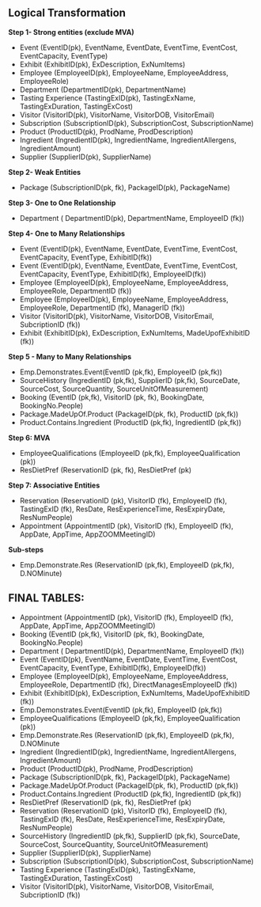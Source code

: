 ## Logical Transformation ##

**Step 1- Strong entities (exclude MVA)**
* Event (EventID(pk), EventName, EventDate, EventTime, EventCost, EventCapacity, EventType)
* Exhibit (ExhibitID(pk), ExDescription, ExNumItems)
* Employee (EmployeeID(pk), EmployeeName, EmployeeAddress, EmployeeRole)
* Department (DepartmentID(pk), DepartmentName)
* Tasting Experience (TastingExID(pk), TastingExName, TastingExDuration, TastingExCost)
* Visitor (VisitorID(pk), VisitorName, VisitorDOB, VisitorEmail)
* Subscription (SubscriptionID(pk), SubscriptionCost, SubscriptionName)
* Product (ProductID(pk), ProdName, ProdDescription)
* Ingredient (IngredientID(pk), IngredientName, IngredientAllergens, IngredientAmount)
* Supplier (SupplierID(pk), SupplierName)

**Step 2- Weak Entities**
* Package (SubscriptionID(pk, fk), PackageID(pk), PackageName)

**Step 3- One to One Relationship**
* Department ( DepartmentID(pk), DepartmentName, EmployeeID (fk))

**Step 4- One to Many Relationships**
* Event (EventID(pk), EventName, EventDate, EventTime, EventCost, EventCapacity, EventType, ExhibitID(fk))
* Event (EventID(pk), EventName, EventDate, EventTime, EventCost, EventCapacity, EventType, ExhibitID(fk), EmployeeID(fk))
* Employee (EmployeeID(pk), EmployeeName, EmployeeAddress, EmployeeRole, DepartmentID (fk))
* Employee (EmployeeID(pk), EmployeeName, EmployeeAddress, EmployeeRole, DepartmentID (fk), ManagerID (fk))
* Visitor (VisitorID(pk), VisitorName, VisitorDOB, VisitorEmail, SubcriptionID (fk))
* Exhibit (ExhibitID(pk), ExDescription, ExNumItems, MadeUpofExhibitID (fk))

**Step 5 - Many to Many Relationships**
* Emp.Demonstrates.Event(EventID (pk,fk), EmployeeID (pk,fk))
* SourceHistory (IngredientID (pk,fk), SupplierID (pk,fk), SourceDate, SourceCost, SourceQuantity, SourceUnitOfMeasurement)
* Booking (EventID (pk,fk), VisitorID (pk, fk), BookingDate, BookingNo.People)
* Package.MadeUpOf.Product (PackageID(pk, fk), ProductID (pk,fk))
* Product.Contains.Ingredient (ProductID (pk,fk), IngredientID (pk,fk))

**Step 6: MVA**
* EmployeeQualifications (EmployeeID (pk,fk), EmployeeQualification (pk))
* ResDietPref (ReservationID (pk, fk), ResDietPref (pk)

**Step 7: Associative Entities**
* Reservation (ReservationID (pk), VisitorID (fk), EmployeeID (fk), TastingExID (fk), ResDate, ResExperienceTime, ResExpiryDate, ResNumPeople)
* Appointment (AppointmentID (pk), VisitorID (fk), EmployeeID (fk), AppDate, AppTime, AppZOOMMeetingID)

**Sub-steps**
* Emp.Demonstrate.Res (ReservationID (pk,fk), EmployeeID (pk,fk), D.NOMinute)

## FINAL TABLES:
* Appointment (AppointmentID (pk), VisitorID (fk), EmployeeID (fk), AppDate, AppTime, AppZOOMMeetingID)
* Booking (EventID (pk,fk), VisitorID (pk, fk), BookingDate, BookingNo.People)
* Department ( DepartmentID(pk), DepartmentName, EmployeeID (fk))
* Event (EventID(pk), EventName, EventDate, EventTime, EventCost, EventCapacity, EventType, ExhibitID(fk), EmployeeID(fk))
* Employee (EmployeeID(pk), EmployeeName, EmployeeAddress, EmployeeRole, DepartmentID (fk), DirectManagesEmployeeID (fk))
* Exhibit (ExhibitID(pk), ExDescription, ExNumItems, MadeUpofExhibitID (fk))
* Emp.Demonstrates.Event(EventID (pk,fk), EmployeeID (pk,fk))
* EmployeeQualifications (EmployeeID (pk,fk), EmployeeQualification (pk))
* Emp.Demonstrate.Res (ReservationID (pk,fk), EmployeeID (pk,fk), D.NOMinute
* Ingredient (IngredientID(pk), IngredientName, IngredientAllergens, IngredientAmount)
* Product (ProductID(pk), ProdName, ProdDescription)
* Package (SubscriptionID(pk, fk), PackageID(pk), PackageName)
* Package.MadeUpOf.Product (PackageID(pk, fk), ProductID (pk,fk))
* Product.Contains.Ingredient (ProductID (pk,fk), IngredientID (pk,fk))
* ResDietPref (ReservationID (pk, fk), ResDietPref (pk)
* Reservation (ReservationID (pk), VisitorID (fk), EmployeeID (fk), TastingExID (fk), ResDate, ResExperienceTime, ResExpiryDate, ResNumPeople)
* SourceHistory (IngredientID (pk,fk), SupplierID (pk,fk), SourceDate, SourceCost, SourceQuantity, SourceUnitOfMeasurement)
* Supplier (SupplierID(pk), SupplierName)
* Subscription (SubscriptionID(pk), SubscriptionCost, SubscriptionName)
* Tasting Experience (TastingExID(pk), TastingExName, TastingExDuration, TastingExCost)
* Visitor (VisitorID(pk), VisitorName, VisitorDOB, VisitorEmail, SubcriptionID (fk))
